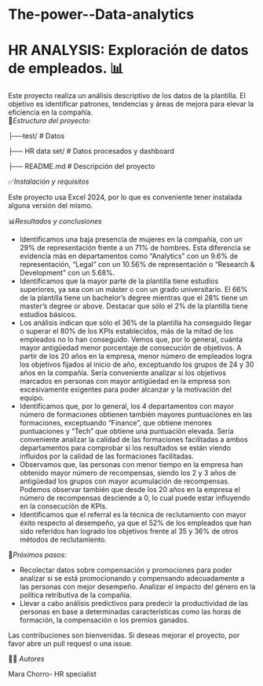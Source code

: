 # The-power--Data-analytics
# HR ANALYSIS: Exploración de datos de empleados. 📊 

Este proyecto realiza un análisis descriptivo de los datos de la plantilla. El objetivo es identificar patrones, tendencias y áreas de mejora para elevar la eficiencia en la compañía.  
📁*Estructura del proyecto:*

├──test/                # Datos

├── HR data set/             # Datos procesados y dashboard

├── README.md            # Descripción del proyecto

✅*Instalación y requisitos* 

Este proyecto usa Excel 2024, por lo que es conveniente tener instalada alguna versión del mismo. 

📊*Resultados y conclusiones* 

- Identificamos una baja presencia de mujeres en la compañía, con un 29% de representación frente a un 71% de hombres. Esta diferencia se evidencia más en departamentos como “Analytics” con un 9.6% de representación, “Legal” con un 10.56% de representación o “Research & Development” con un 5.68%.  
- Identificamos que la mayor parte de la plantilla tiene estudios superiores, ya sea con un máster o con un grado universitario. El 66% de la plantilla tiene un bachelor’s degree mientras que el 28% tiene un master’s degree or above. Destacar que sólo el 2% de la plantilla tiene estudios básicos. 
- Los análisis indican que sólo el 36% de la plantilla ha conseguido llegar o superar el 80% de los KPIs establecidos, más de la mitad de los empleados no lo han conseguido. Vemos que, por lo general, cuánta mayor antigüedad menor porcentaje de consecución de objetivos. A partir de los 20 años en la empresa, menor número de empleados logra los objetivos fijados al inicio de año, exceptuando los grupos de 24 y 30 años en la compañía. Sería conveniente analizar si los objetivos marcados en personas con mayor antigüedad en la empresa son excesivamente exigentes para poder alcanzar y la motivación del equipo. 
- Identificamos que, por lo general, los 4 departamentos con mayor número de formaciones obtienen también mayores puntuaciones en las formaciones, exceptuando “Finance”, que obtiene menores puntuaciones y “Tech” que obtiene una puntuación elevada. Sería conveniente analizar la calidad de las formaciones facilitadas a ambos departamentos para comprobar si los resultados se están viendo influidos por la calidad de las formaciones facilitadas. 
- Observamos que, las personas con menor tiempo en la empresa han obtenido mayor número de recompensas, siendo los 2 y 3 años de antigüedad los grupos con mayor acumulación de recompensas. Podemos observar también que desde los 20 años en la empresa el número de recompensas desciende a 0, lo cual puede estar influyendo en la consecución de KPIs. 
- Identificamos que el referral es la técnica de reclutamiento con mayor éxito respecto al desempeño, ya que el 52% de los empleados que han sido referidos han logrado los objetivos frente al 35 y 36% de otros métodos de reclutamiento.

📌*Próximos pasos:* 

- Recolectar datos sobre compensación y promociones para poder analizar si se está promocionando y compensando adecuadamente a las personas con mejor desempeño. Analizar el impacto del género en la política retributiva de la compañía. 
- Llevar a cabo análisis predictivos para predecir la productividad de las personas en base a determinadas características como las horas de formación, la compensación o los premios ganados.


Las contribuciones son bienvenidas. Si deseas mejorar el proyecto, por favor abre un pull request o una issue.

👨‍💻 *Autores*

Mara Chorro- HR specialist
